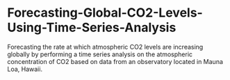 # Forecasting-Global-CO2-Levels-Using-Time-Series-Analysis
Forecasting the rate at which atmospheric CO2 levels are increasing globally by performing a time series analysis on the atmospheric concentration of CO2 based on data from an observatory located in Mauna Loa, Hawaii.

